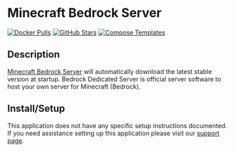 # Minecraft Bedrock Server

[![Docker Pulls](https://img.shields.io/docker/pulls/itzg/minecraft-bedrock-server?style=flat-square&color=607D8B&label=docker%20pulls&logo=docker)](https://hub.docker.com/r/itzg/minecraft-bedrock-server)
[![GitHub Stars](https://img.shields.io/github/stars/itzg/docker-minecraft-bedrock-server?style=flat-square&color=607D8B&label=github%20stars&logo=github)](https://github.com/itzg/docker-minecraft-bedrock-server)
[![Compose Templates](https://img.shields.io/static/v1?style=flat-square&color=607D8B&label=compose&message=templates)](https://github.com/GhostWriters/DockSTARTer/tree/main/compose/.apps/minecraftbedrockserver)

## Description

[Minecraft Bedrock Server](https://www.minecraft.net/en-us/download/server/bedrock)
will automatically download the latest stable version at startup. Bedrock
Dedicated Server is official server software to host your own server for
Minecraft (Bedrock).

## Install/Setup

This application does not have any specific setup instructions documented. If
you need assistance setting up this application please visit our
[support page](https://dockstarter.com/basics/support/).
